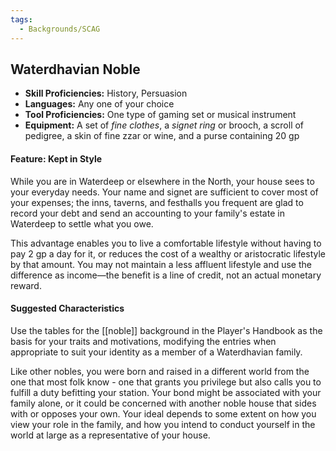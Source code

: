 ```yaml
---
tags:
  - Backgrounds/SCAG
---
```

## Waterdhavian Noble

- **Skill Proficiencies:** History, Persuasion
- **Languages:** Any one of your choice
- **Tool Proficiencies:** One type of gaming set or musical instrument
- **Equipment:** A set of *fine clothes*, a *signet ring* or brooch, a scroll of pedigree, a skin of fine zzar or wine, and a purse containing 20 gp

#### Feature: Kept in Style

While you are in Waterdeep or elsewhere in the North, your house sees to your everyday needs. Your name and signet are sufficient to cover most of your expenses; the inns, taverns, and festhalls you frequent are glad to record your debt and send an accounting to your family's estate in Waterdeep to settle what you owe.

This advantage enables you to live a comfortable lifestyle without having to pay 2 gp a day for it, or reduces the cost of a wealthy or aristocratic lifestyle by that amount. You may not maintain a less affluent lifestyle and use the difference as income—the benefit is a line of credit, not an actual monetary reward.

#### Suggested Characteristics

Use the tables for the [[noble]] background in the Player's Handbook as the basis for your traits and motivations, modifying the entries when appropriate to suit your identity as a member of a Waterdhavian family.

Like other nobles, you were born and raised in a different world from the one that most folk know - one that grants you privilege but also calls you to fulfill a duty befitting your station. Your bond might be associated with your family alone, or it could be concerned with another noble house that sides with or opposes your own. Your ideal depends to some extent on how you view your role in the family, and how you intend to conduct yourself in the world at large as a representative of your house.